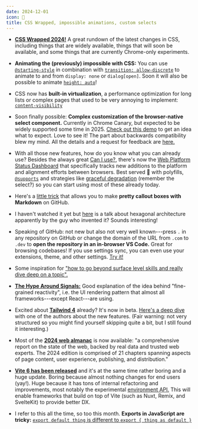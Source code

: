 ```yaml
---
date: 2024-12-01
icon: 🎄
title: CSS Wrapped, impossible animations, custom selects
---
```


- [**CSS Wrapped 2024!**](https://chrome.dev/css-wrapped-2024/) A great rundown of the latest changes in CSS, including things that are widely available, things that will soon be available, and some things that are currently Chrome-only experiments.

- **Animating the (previously) impossible with CSS:** You can use [`@starting-style`](https://developer.mozilla.org/en-US/docs/Web/CSS/@starting-style) in combination with [`transition: allow-discrete`](https://developer.mozilla.org/en-US/docs/Web/CSS/transition-behavior) to animate to and from `display: none` or `dialog[open]`. Soon it will also be possible to animate [`height: auto`](https://css-tricks.com/transitioning-to-auto-height/)!

- CSS now has **built-in virtualization**, a performance optimization for long lists or complex pages that used to be very annoying to implement: [`content-visibility`](https://www.trevorlasn.com/blog/css-content-visibility)

- Soon finally possible: **Complex customization of the browser-native select component.** Currently in Chrome Canary, but expected to be widely supported some time in 2025. [Check out this demo](https://www.youtube.com/watch?v=MA9WAHEEfGM) to get an idea what to expect. Love to see it! The part about backwards compatibility blew my mind. All the details and a request for feedback are [here.](https://developer.chrome.com/blog/rfc-customizable-select)

- With all those new features, how do you know what you can already use? Besides the always great [Can I use?](https://caniuse.com), there's now the [Web Platform Status Dashboard](https://webstatus.dev) that specifically tracks new additions to the platform and alignment efforts between browsers. Best served 🍳 with polyfills, [`@supports`](https://www.trevorlasn.com/blog/detect-css-features-with-supports-property) and strategies like [graceful degradation](https://developer.mozilla.org/en-US/docs/Glossary/Graceful_degradation) (remember the select?) so you can start using most of these already today.

- Here's a [little trick](https://github.blog/changelog/2023-12-14-new-markdown-extension-alerts-provide-distinctive-styling-for-significant-content/) that allows you to make **pretty callout boxes with Markdown** on GitHub.

- I haven't watched it yet but [here](https://www.youtube.com/watch?v=k0ykTxw7s0Y) is a talk about hexagonal architecture apparently by the guy who invented it? Sounds interesting!

- Speaking of GitHub: not new but also not very well known---press `.` in any repository on GitHub or change the domain of the URL from `.com` to `.dev` to **open the repository in an in-browser VS Code.** Great for browsing codebases! If you use settings sync, you can even use your extensions, theme, and other settings. [Try it!](https://github.dev/digitalservicebund/ris-backend-service/)

- Some inspiration for ["how to go beyond surface level skills and really dive deep on a topic".](https://syntax.fm/show/858/how-to-go-deeper-with-your-learning)

- [**The Hype Around Signals:**](https://www.smashingmagazine.com/2024/11/the-hype-around-signals/) Good explanation of the idea behind "fine-grained reactivity", i.e. the UI rendering pattern that almost all frameworks---except React---are using.

- Excited about [**Tailwind 4**](https://tailwindcss.com/blog/tailwindcss-v4-alpha) already? It's now in beta. [Here's a deep dive](https://www.youtube.com/watch?app=desktop&v=vhcntygYBsI) with one of the authors about the new features. (Fair warning: not very structured so you might find yourself skipping quite a bit, but I still found it interesting.)

- Most of the [**2024 web almanac**](https://almanac.httparchive.org/en/2024/) is now available: "a comprehensive report on the state of the web, backed by real data and trusted web experts. The 2024 edition is comprised of 21 chapters spanning aspects of page content, user experience, publishing, and distribution."

- [**Vite 6 has been released**](https://vite.dev/blog/announcing-vite6) and it's at the same time rather boring and a huge update. Boring because almost nothing changes for end users (yay!). Huge because it has tons of internal refactoring and improvements, most notably the experimental [environment API.](https://vite.dev/blog/announcing-vite6#experimental-environment-api) This will enable frameworks that build on top of Vite (such as Nuxt, Remix, and SvelteKit) to provide better DX.

- I refer to this all the time, so too this month. **Exports in JavaScript are tricky:** [`export default thing` is different to `export { thing as default }`](https://jakearchibald.com/2021/export-default-thing-vs-thing-as-default/)
